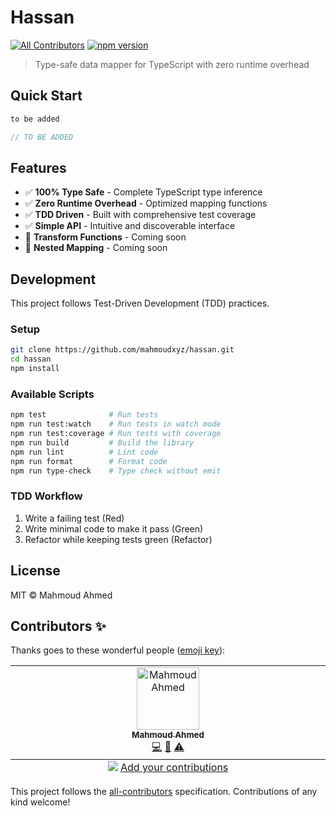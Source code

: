 # Hassan

[![All Contributors](https://img.shields.io/badge/all_contributors-1-orange.svg?style=flat-square)](#contributors-)
[![npm version](https://badge.fury.io/js/hassan.svg)](https://badge.fury.io/js/hassan)

> Type-safe data mapper for TypeScript with zero runtime overhead

## Quick Start

```bash
to be added
```

```typescript
// TO BE ADDED
```

## Features

- ✅ **100% Type Safe** - Complete TypeScript type inference
- ✅ **Zero Runtime Overhead** - Optimized mapping functions
- ✅ **TDD Driven** - Built with comprehensive test coverage
- ✅ **Simple API** - Intuitive and discoverable interface
- 🚧 **Transform Functions** - Coming soon
- 🚧 **Nested Mapping** - Coming soon

## Development

This project follows Test-Driven Development (TDD) practices.

### Setup

```bash
git clone https://github.com/mahmoudxyz/hassan.git
cd hassan
npm install
```

### Available Scripts

```bash
npm test              # Run tests
npm run test:watch    # Run tests in watch mode
npm run test:coverage # Run tests with coverage
npm run build         # Build the library
npm run lint          # Lint code
npm run format        # Format code
npm run type-check    # Type check without emit
```

### TDD Workflow

1. Write a failing test (Red)
2. Write minimal code to make it pass (Green)
3. Refactor while keeping tests green (Refactor)

## License

MIT © Mahmoud Ahmed

## Contributors ✨

Thanks goes to these wonderful people ([emoji key](https://allcontributors.org/docs/en/emoji-key)):

<!-- ALL-CONTRIBUTORS-LIST:START - Do not remove or modify this section -->
<!-- prettier-ignore-start -->
<!-- markdownlint-disable -->
<table>
  <tbody>
    <tr>
      <td align="center" valign="top" width="14.28%"><a href="https://github.com/mahmoudxyz"><img src="https://avatars.githubusercontent.com/u/100426555?v=4?s=100" width="100px;" alt="Mahmoud Ahmed"/><br /><sub><b>Mahmoud Ahmed</b></sub></a><br /><a href="https://github.com/mahmoudxyz/hassan/commits?author=mahmoudxyz" title="Code">💻</a> <a href="https://github.com/mahmoudxyz/hassan/commits?author=mahmoudxyz" title="Documentation">📖</a> <a href="https://github.com/mahmoudxyz/hassan/commits?author=mahmoudxyz" title="Tests">⚠️</a></td>
    </tr>
  </tbody>
  <tfoot>
    <tr>
      <td align="center" size="13px" colspan="7">
        <img src="https://raw.githubusercontent.com/all-contributors/all-contributors-cli/1b8533af435da9854653492b1327a23a4dbd0a10/assets/logo-small.svg">
          <a href="https://all-contributors.js.org/docs/en/bot/usage">Add your contributions</a>
        </img>
      </td>
    </tr>
  </tfoot>
</table>

<!-- markdownlint-restore -->
<!-- prettier-ignore-end -->

<!-- ALL-CONTRIBUTORS-LIST:END -->

This project follows the [all-contributors](https://github.com/all-contributors/all-contributors) specification. Contributions of any kind welcome!
